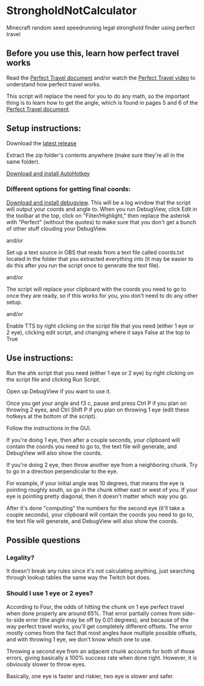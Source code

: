 # StrongholdNotCalculator
Minecraft random seed speedrunning legal stronghold finder using perfect travel

## Before you use this, learn how perfect travel works
Read the [Perfect Travel document] and/or watch the [Perfect Travel video] to understand how perfect travel works.

This script will replace the need for you to do any math, so the important thing is to learn how to get the angle, which is found in pages 5 and 6 of the [Perfect Travel document].


## Setup instructions:
Download the [latest release]

Extract the zip folder's contents anywhere (make sure they're all in the same folder).

[Download and install AutoHotkey]

### Different options for getting final coords:
[Download and install debugview]. This will be a log window that the script will output your coords and angle to. When you run DebugView, click Edit in the toolbar at the top, click on "Filter/Highlight," then replace the asterisk with "Perfect" (without the quotes) to make sure that you don't get a bunch of other stuff clouding your DebugView.

and/or

Set up a text source in OBS that reads from a text file called coords.txt located in the folder that you extracted everything into (it may be easier to do this after you run the script once to generate the text file).

and/or

The script will replace your clipboard with the coords you need to go to once they are ready, so if this works for you, you don't need to do any other setup.

and/or

Enable TTS by right clicking on the script file that you need (either 1 eye or 2 eye), clicking edit script, and changing where it says False at the top to True

## Use instructions:
Run the ahk script that you need (either 1 eye or 2 eye) by right clicking on the script file and clicking Run Script.

Open up DebugView if you want to use it.

Once you get your angle and f3 c, pause and press Ctrl P if you plan on throwing 2 eyes, and Ctrl Shift P if you plan on throwing 1 eye (edit these hotkeys at the bottom of the script).

Follow the instructions in the GUI.

If you're doing 1 eye, then after a couple seconds, your clipboard will contain the coords you need to go to, the text file will generate, and DebugView will also show the coords.

If you're doing 2 eye, then throw another eye from a neighboring chunk. Try to go in a direction perpendicular to the eye.

For example, if your initial angle was 10 degrees, that means the eye is pointing roughly south, so go in the chunk either east or west of you. If your eye is pointing pretty diagonal, then it doesn't matter which way you go.

After it's done "computing" the numbers for the second eye (it'll take a couple seconds), your clipboard will contain the coords you need to go to, the text file will generate, and DebugView will also show the coords.


## Possible questions
### Legality?
It doesn't break any rules since it's not calculating anything, just searching through lookup tables the same way the Twitch bot does.
### Should I use 1 eye or 2 eyes?
According to Four, the odds of hitting the chunk on 1 eye perfect travel when done properly are around 65%. That error partially comes from side-to-side error (the angle may be off by 0.01 degrees), and because of the way perfect travel works, you'll get completely different offsets. The error mostly comes from the fact that most angles have multiple possible offsets, and with throwing 1 eye, we don't know which one to use.

Throwing a second eye from an adjacent chunk accounts for both of those errors, giving basically a 100% success rate when done right. However, it is obviously slower to throw eyes.

Basically, one eye is faster and riskier, two eye is slower and safer.


   [latest release]: <https://github.com/pjagada/strongholdnotcalculator/releases/latest>
   [Download and install AutoHotkey]: <https://www.autohotkey.com/>
   [Download and install debugview]: <https://docs.microsoft.com/en-us/sysinternals/downloads/debugview>
   [Perfect Travel document]: <https://docs.google.com/document/d/1JTMOIiS-Hl6_giEB0IQ5ki7UV-gvUXnNmoxhYoSgEAA/edit>
   [Perfect Travel video]: <https://youtu.be/YpV7I9X-Jso>
